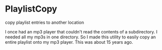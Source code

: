 # PlaylistCopy
copy playlist entries to another location

I once had an mp3 player that couldn't read the contents of a subdirectory.
I needed all my mp3s in one directory.
So I made this utility to easily copy an entire playlist onto my mp3 player.
This was about 15 years ago.
